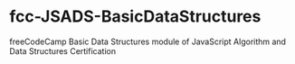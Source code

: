 # fcc-JSADS-BasicDataStructures
 freeCodeCamp Basic Data Structures module of JavaScript Algorithm and Data Structures Certification 
